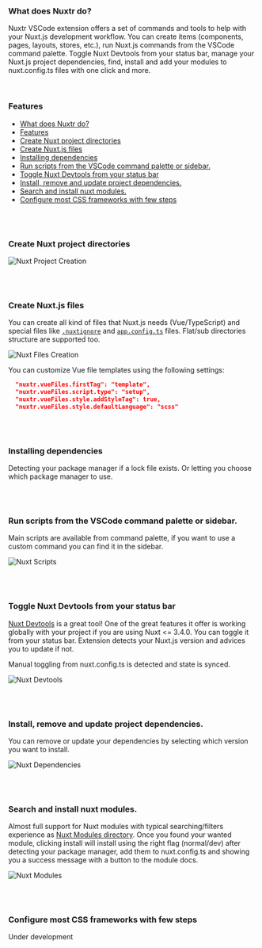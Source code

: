 ### What does Nuxtr do?

Nuxtr VSCode extension offers a set of commands and tools to help with your Nuxt.js development workflow. You can create items (components, pages, layouts, stores, etc.), run Nuxt.js commands from the VSCode command palette. Toggle Nuxt Devtools from your status bar, manage your Nuxt.js project dependencies, find, install and add your modules to nuxt.config.ts files with one click and more.

<br>

### Features
- [What does Nuxtr do?](#what-does-nuxtr-do)
- [Features](#features)
- [Create Nuxt project directories](#create-nuxt-project-directories)
- [Create Nuxt.js files](#create-nuxtjs-files)
- [Installing dependencies](#installing-dependencies)
- [Run scripts from the VSCode command palette or sidebar.](#run-scripts-from-the-vscode-command-palette-or-sidebar)
- [Toggle Nuxt Devtools from your status bar](#toggle-nuxt-devtools-from-your-status-bar)
- [Install, remove and update project dependencies.](#install-remove-and-update-project-dependencies)
- [Search and install nuxt modules.](#search-and-install-nuxt-modules)
- [Configure most CSS frameworks with few steps](#configure-most-css-frameworks-with-few-steps)



<br>
<br>

### Create Nuxt project directories

![Nuxt Project Creation](./docs/media/directories_creation.gif)


<br>
<br>

### Create Nuxt.js files
You can create all kind of files that Nuxt.js needs (Vue/TypeScript) and special files like [`.nuxtignore`](https://nuxt.com/docs/guide/directory-structure/nuxtignore) and [`app.config.ts`](https://nuxt.com/docs/guide/directory-structure/app-config) files. Flat/sub directories structure are supported too.

![Nuxt Files Creation](./docs/media/items_creation.gif)

You can customize Vue file templates using the following settings:

```JSON
  "nuxtr.vueFiles.firstTag": "template",
  "nuxtr.vueFiles.script.type": "setup",
  "nuxtr.vueFiles.style.addStyleTag": true,
  "nuxtr.vueFiles.style.defaultLanguage": "scss"
```

<br>
<br>

### Installing dependencies

Detecting your package manager if a lock file exists. Or letting you choose which package manager to use.

<br>
<br>

### Run scripts from the VSCode command palette or sidebar.
Main scripts are available from command palette, if you want to use a custom command you can find it in the sidebar.

![Nuxt Scripts](./docs/media/scripts.gif)


<br>
<br>

### Toggle Nuxt Devtools from your status bar
[Nuxt Devtools](https://devtools.nuxtjs.org/) is a great tool! One of the great features it offer is working globally with your project if you are using Nuxt <= 3.4.0. You can toggle it from your status bar. Extension detects your Nuxt.js version and advices you to update if not.

Manual toggling from nuxt.config.ts is detected and state is synced.

![Nuxt Devtools](./docs/media/devtools.gif)


<br>
<br>

### Install, remove and update project dependencies.

You can remove or update your dependencies by selecting which version you want to install.

![Nuxt Dependencies](./docs/media/dependencies.gif)



<br>
<br>

### Search and install nuxt modules.

Almost full support for Nuxt modules with typical searching/filters experience as [Nuxt Modules directory](https://nuxt.com/modules). Once you found your wanted module, clicking install will install using the right flag (normal/dev) after detecting your package manager, add them to nuxt.config.ts and showing you a success message with a button to the module docs.

![Nuxt Modules](./docs/media/modules.gif)


<br>
<br>

### Configure most CSS frameworks with few steps

Under development